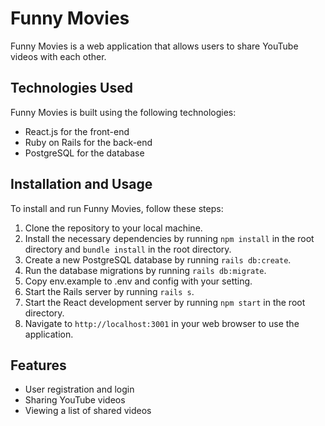 # Funny Movies

Funny Movies is a web application that allows users to share YouTube videos with each other.

## Technologies Used

Funny Movies is built using the following technologies:

- React.js for the front-end
- Ruby on Rails for the back-end
- PostgreSQL for the database

## Installation and Usage

To install and run Funny Movies, follow these steps:

1.  Clone the repository to your local machine.
2.  Install the necessary dependencies by running `npm install` in the root directory and `bundle install` in the root directory.
3.  Create a new PostgreSQL database by running `rails db:create`.
4.  Run the database migrations by running `rails db:migrate`.
5.  Copy env.example to .env and config with your setting.
6.  Start the Rails server by running `rails s`.
7.  Start the React development server by running `npm start` in the root directory.
8.  Navigate to `http://localhost:3001` in your web browser to use the application.

## Features

- User registration and login
- Sharing YouTube videos
- Viewing a list of shared videos
